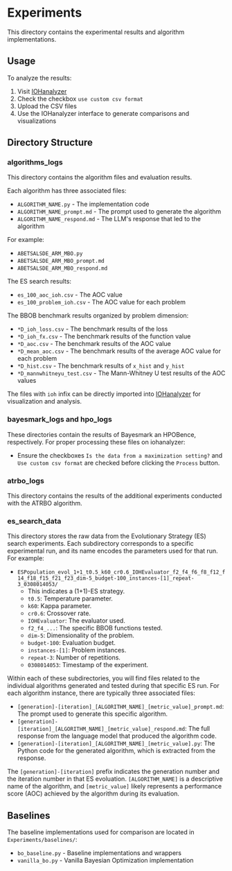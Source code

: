 # Experiments

This directory contains the experimental results and algorithm implementations.

## Usage

To analyze the results:
1. Visit [IOHanalyzer](https://iohanalyzer.liacs.nl/)
2. Check the checkbox `use custom csv format`
3. Upload the CSV files
4. Use the IOHanalyzer interface to generate comparisons and visualizations

## Directory Structure

### algorithms_logs
This directory contains the algorithm files and evaluation results. 

Each algorithm has three associated files:
- `ALGORITHM_NAME.py` - The implementation code
- `ALGORITHM_NAME_prompt.md` - The prompt used to generate the algorithm
- `ALGORITHM_NAME_respond.md` - The LLM's response that led to the algorithm

For example:
- `ABETSALSDE_ARM_MBO.py`
- `ABETSALSDE_ARM_MBO_prompt.md`
- `ABETSALSDE_ARM_MBO_respond.md`

The ES search results:
- `es_100_aoc_ioh.csv` - The AOC value
- `es_100_problem_ioh.csv` - The AOC value for each problem

The BBOB benchmark results organized by problem dimension:
- `*D_ioh_loss.csv` - The benchmark results of the loss
- `*D_ioh_fx.csv` - The benchmark results of the function value
- `*D_aoc.csv` - The benchmark results of the AOC value
- `*D_mean_aoc.csv` - The benchmark results of the average AOC value for each problem
- `*D_hist.csv` - The benchmark results of `x_hist` and `y_hist` 
- `*D_mannwhitneyu_test.csv` - The Mann-Whitney U test results of the AOC values

The files with `ioh` infix can be directly imported into [IOHanalyzer](https://iohanalyzer.liacs.nl/) for visualization and analysis.

### bayesmark_logs and hpo_logs
These directories contain the results of Bayesmark an HPOBence, respectively.
For proper processing these files on iohanalyzer:
- Ensure the checkboxes `Is the data from a maximization setting?` and `Use custom csv format` are checked before clicking the `Process` button.

### atrbo_logs
This directory contains the results of the additional experiments conducted with the ATRBO algorithm.

### es_search_data
This directory stores the raw data from the Evolutionary Strategy (ES) search experiments. Each subdirectory corresponds to a specific experimental run, and its name encodes the parameters used for that run. For example:
- `ESPopulation_evol_1+1_t0.5_k60_cr0.6_IOHEvaluator_f2_f4_f6_f8_f12_f14_f18_f15_f21_f23_dim-5_budget-100_instances-[1]_repeat-3_0308014053/`
  - This indicates a (1+1)-ES strategy.
  - `t0.5`: Temperature parameter.
  - `k60`: Kappa parameter.
  - `cr0.6`: Crossover rate.
  - `IOHEvaluator`: The evaluator used.
  - `f2_f4_...`: The specific BBOB functions tested.
  - `dim-5`: Dimensionality of the problem.
  - `budget-100`: Evaluation budget.
  - `instances-[1]`: Problem instances.
  - `repeat-3`: Number of repetitions.
  - `0308014053`: Timestamp of the experiment.

Within each of these subdirectories, you will find files related to the individual algorithms generated and tested during that specific ES run. For each algorithm instance, there are typically three associated files:
- `[generation]-[iteration]_[ALGORITHM_NAME]_[metric_value]_prompt.md`: The prompt used to generate this specific algorithm.
- `[generation]-[iteration]_[ALGORITHM_NAME]_[metric_value]_respond.md`: The full response from the language model that produced the algorithm code.
- `[generation]-[iteration]_[ALGORITHM_NAME]_[metric_value].py`: The Python code for the generated algorithm, which is extracted from the response.

The `[generation]-[iteration]` prefix indicates the generation number and the iteration number in that ES evoluation. `[ALGORITHM_NAME]` is a descriptive name of the algorithm, and `[metric_value]` likely represents a performance score (AOC) achieved by the algorithm during its evaluation.

## Baselines

The baseline implementations used for comparison are located in `Experiments/baselines/`:

- `bo_baseline.py` - Baseline implementations and wrappers
- `vanilla_bo.py` - Vanilla Bayesian Optimization implementation


